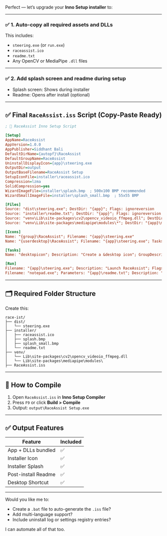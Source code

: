 Perfect — let’s upgrade your **Inno Setup installer** to:

---

### ✅ 1. **Auto-copy all required assets and DLLs**

This includes:

* `steering.exe` (or `run.exe`)
* `raceassist.ico`
* `readme.txt`
* Any OpenCV or MediaPipe `.dll` files

---

### ✅ 2. **Add splash screen and readme during setup**

* Splash screen: Shows during installer
* Readme: Opens after install (optional)

---

## ✅ Final `RaceAssist.iss` Script (Copy-Paste Ready)

```ini
; 🚀 RaceAssist Inno Setup Script

[Setup]
AppName=RaceAssist
AppVersion=1.0.0
AppPublisher=Siddhant Bali
DefaultDirName={autopf}\RaceAssist
DefaultGroupName=RaceAssist
UninstallDisplayIcon={app}\steering.exe
OutputDir=output
OutputBaseFilename=RaceAssist Setup
SetupIconFile=installer\raceassist.ico
Compression=lzma
SolidCompression=yes
WizardImageFile=installer\splash.bmp  ; 500x100 BMP recommended
WizardSmallImageFile=installer\splash_small.bmp  ; 55x55 BMP

[Files]
Source: "dist\steering.exe"; DestDir: "{app}"; Flags: ignoreversion
Source: "installer\readme.txt"; DestDir: "{app}"; Flags: ignoreversion
Source: "venv\Lib\site-packages\cv2\opencv_videoio_ffmpeg.dll"; DestDir: "{app}"; Flags: ignoreversion
Source: "venv\Lib\site-packages\mediapipe\modules\*"; DestDir: "{app}\mediapipe\modules"; Flags: recursesubdirs createallsubdirs

[Icons]
Name: "{group}\RaceAssist"; Filename: "{app}\steering.exe"
Name: "{userdesktop}\RaceAssist"; Filename: "{app}\steering.exe"; Tasks: desktopicon

[Tasks]
Name: "desktopicon"; Description: "Create a &desktop icon"; GroupDescription: "Additional icons:"

[Run]
Filename: "{app}\steering.exe"; Description: "Launch RaceAssist"; Flags: nowait postinstall skipifsilent
Filename: "notepad.exe"; Parameters: "{app}\readme.txt"; Description: "View Readme"; Flags: postinstall skipifsilent
```

---

## 🗂 Required Folder Structure

Create this:

```
race-ist/
├── dist/
│   └── steering.exe
├── installer/
│   ├── raceassist.ico
│   ├── splash.bmp
│   ├── splash_small.bmp
│   └── readme.txt
├── venv/
│   └── Lib\site-packages\cv2\opencv_videoio_ffmpeg.dll
│   └── Lib\site-packages\mediapipe\modules\
├── RaceAssist.iss
```

---

## 🧪 How to Compile

1. Open `RaceAssist.iss` in **Inno Setup Compiler**
2. Press `F9` or click **Build > Compile**
3. Output: `output\RaceAssist Setup.exe`

---

## ✅ Output Features

| Feature             | Included |
| ------------------- | -------- |
| App + DLLs bundled  | ✅        |
| Installer Icon      | ✅        |
| Installer Splash    | ✅        |
| Post-install Readme | ✅        |
| Desktop Shortcut    | ✅        |

---

Would you like me to:

* Create a `.bat` file to auto-generate the `.iss` file?
* Add multi-language support?
* Include uninstall log or settings registry entries?

I can automate all of that too.
